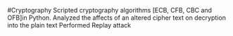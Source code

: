 #Cryptography
Scripted cryptography algorithms [ECB, CFB, CBC and OFB]in Python.
Analyzed the affects of an altered cipher text on decryption into the plain text
Performed Replay attack 
